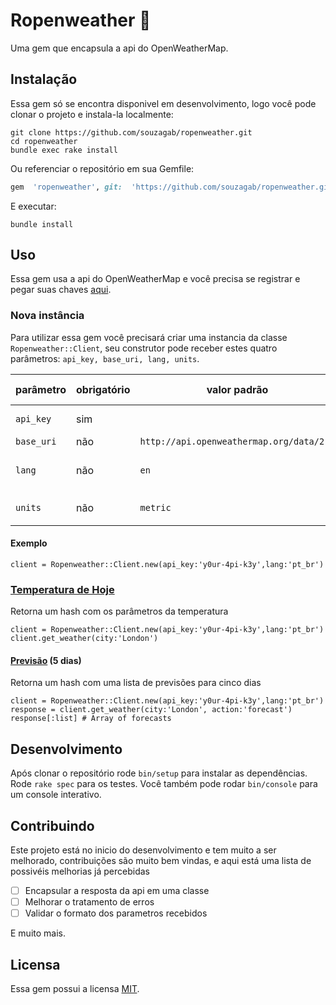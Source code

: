 

# Ropenweather :gem:
Uma gem que encapsula a api do OpenWeatherMap.


## Instalação

Essa gem só se encontra disponivel em desenvolvimento, logo você pode clonar o projeto e instala-la localmente:


```
git clone https://github.com/souzagab/ropenweather.git
cd ropenweather
bundle exec rake install
```
Ou referenciar o repositório em sua Gemfile:
```ruby
gem  'ropenweather', git:  'https://github.com/souzagab/ropenweather.git'
```

E executar:
```
bundle install
```


## Uso
Essa gem usa a api do OpenWeatherMap e você precisa se registrar e pegar suas chaves  [aqui](https://home.openweathermap.org/api_keys).

### Nova instância

Para utilizar essa gem você precisará criar uma instancia da classe `Ropenweather::Client`, seu construtor pode receber estes quatro parâmetros: `api_key, base_uri, lang, units`.

|  parâmetro | obrigatório | valor padrão | valores válidos |
| --- | --- | --- | --- |
| `api_key` | sim || chave de api |
| `base_uri` | não | `http://api.openweathermap.org/data/2.5` | api url |
| `lang` | não | `en` | valores aceitos [aqui](https://openweathermap.org/current#data) |
| `units` | não | `metric` | ``standard metric imperial`` |


#### Exemplo

    client = Ropenweather::Client.new(api_key:'y0ur-4pi-k3y',lang:'pt_br')

###  [Temperatura de Hoje](https://openweathermap.org/current)
Retorna um hash com os parâmetros da temperatura

    client = Ropenweather::Client.new(api_key:'y0ur-4pi-k3y',lang:'pt_br')
    client.get_weather(city:'London')

#### [Previsão](https://openweathermap.org/forecast5) (5 dias)
Retorna um hash com uma lista de previsões para cinco dias

    client = Ropenweather::Client.new(api_key:'y0ur-4pi-k3y',lang:'pt_br')
    response = client.get_weather(city:'London', action:'forecast')
    response[:list] # Array of forecasts


## Desenvolvimento

Após clonar o repositório rode  `bin/setup` para instalar as dependências.
Rode `rake spec` para os testes.
Você também pode rodar `bin/console` para um console interativo.


## Contribuindo

   Este projeto está no inicio do desenvolvimento e tem muito a ser melhorado, contribuições são muito bem vindas, e aqui está uma lista de possivéis melhorias já percebidas

 - [ ] Encapsular a resposta da api em uma classe
 - [ ] Melhorar o tratamento de erros
 - [ ] Validar o formato dos parametros recebidos

E muito mais.

## Licensa

Essa gem possui a licensa [MIT](https://opensource.org/licenses/MIT).


